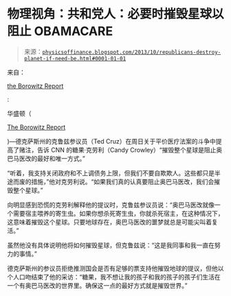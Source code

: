 <!--yml

category: 未分类

date: 2024-05-18 06:54:35

-->

# 物理视角：共和党人：必要时摧毁星球以阻止 OBAMACARE

> 来源：[`physicsoffinance.blogspot.com/2013/10/republicans-destroy-planet-if-need-be.html#0001-01-01`](http://physicsoffinance.blogspot.com/2013/10/republicans-destroy-planet-if-need-be.html#0001-01-01)

来自：

[the Borowitz Report](http://www.newyorker.com/online/blogs/borowitzreport/2013/10/ted-cruz-destroying-entire-planet-best-way-to-stop-obamacare.html)

:

华盛顿（

[The Borowitz Report](http://bit.ly/NhEEu0)

)—德克萨斯州的克鲁兹参议员（Ted Cruz）在周日关于平价医疗法案的斗争中提高了赌注，告诉 CNN 的糖果·克劳利（Candy Crowley）“摧毁整个星球是阻止奥巴马医改的最好和唯一方式。”

“听着，我支持关闭政府和不上调债务上限，但我们不要自欺欺人。这些都只是半途而废的措施，”他对克劳利说。“如果我们真的认真要阻止奥巴马医改，我们会摧毁整个星球。”

向明显感到恐慌的克劳利解释他的提议时，克鲁兹参议员说：“奥巴马医改就像一个需要宿主喂养的寄生虫。如果你想杀死寄生虫，你就杀死宿主，在这种情况下，这意味着摧毁这个星球。只要地球存在，奥巴马医改的噩梦就总是可能尖叫着复活。”

虽然他没有具体说明他将如何摧毁星球，但克鲁兹说：“这是我同事和我一直在努力的事情。”

德克萨斯州的参议员拒绝推测国会是否有足够的票支持他摧毁地球的提议，但他以个人口吻结束了他的采访：“糖果，我不想让我的孩子和我的孩子的孩子们生活在一个有奥巴马医改的世界里。确保这一点的最好方式就是摧毁世界。”
